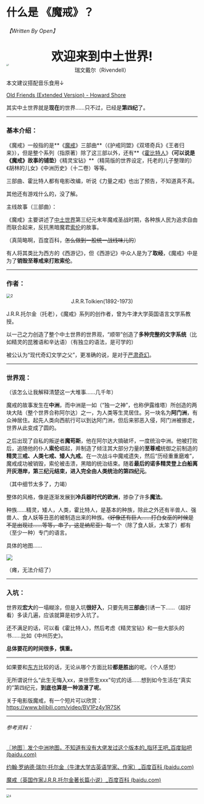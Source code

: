 

# 什么是 《魔戒》？

###### 【Written By Open】



<center><font size = "6"><b>欢迎来到中土世界!</b></font></center>



<img src="https://i2.imgu.cc/images/2022/07/09/C8qTZ.jpg" alt="1" style="zoom:30%;" />

<center>瑞文戴尔（Rivendell）</center>

本文建议搭配音乐食用↓

[Old Friends (Extended Version) - Howard Shore](https://music.163.com/#/song?id=25727011)

其实中土世界就是**现在**的世界……只不过，已经是**第四纪**了。

------

### 基本介绍：

《魔戒》一般指的是**《[魔戒](https://baike.baidu.com/item/魔戒/248)》三部曲**（《护戒同盟》《双塔奇兵》《王者归来》），但是整个系列（指原著）除了这三部以外，还有**《[霍比特人](https://baike.baidu.com/item/霍比特人/548764#viewPageContent)》**（可以说是《魔戒》故事的铺垫）**《精灵宝钻》**（精简版的世界设定，托老的儿子整理的）《胡林的儿女》《中洲历史》（十二卷）等等。

三部曲、霍比特人都有电影改编，听说《力量之戒》也出了预告，不知道真不真。

其他还有游戏什么的，没了解。

主线故事（三部曲）：

《魔戒》主要讲述了[中土世界](https://baike.baidu.com/item/中土世界/6755542)第三纪元末年魔戒圣战时期，各种族人民为追求自由而联合起来，反抗黑暗魔君[索伦](https://baike.baidu.com/item/索伦/10826708)的故事。

（真简略啊，百度百科，~~怎么做到一股统一战线味儿的~~）

有人将其类比为西方的《西游记》，但《西游记》中众人是为了**取经**，《魔戒》中是为了**销毁至尊戒来打败索伦**。

------

### 作者：

<img src="https://i2.imgu.cc/images/2022/07/09/C8gvv.webp" alt="2" style="zoom:70%;" />

<center>J.R.R.Tolkien(1892-1973)</center>

J.R.R.托尔金（托老），《魔戒》系列的创作者，曾为牛津大学英国语言文学系教授。

以一己之力创造了整个中土世界的世界观，“顺带”创造了**多种完整的文字系统**（比如精灵的昆雅语和辛达语）（有独立的语法，是可学的）

被公认为“现代奇幻文学之父”，更准确的说，是对于[严肃奇幻](https://baike.baidu.com/item/严肃奇幻/10399358)。

------

### 世界观：

（该怎么让我解释清楚这一大堆事……几千年）

魔戒的故事发生在**中洲**，而中洲是一如（“独一之神”，也称伊露维塔）所创造的两块大陆（整个世界合称阿尔达）之一，为人类等生灵居住。另一块名为**阿门洲**，有众神居住。起先人类向西航行可以到达阿门洲，但后来邪恶入侵，阿门洲被挪走，世界从此变成了圆的。

之后出现了自私的叛逆者**魔苟斯**，他在阿尔达大搞破坏，一度统治中洲。他被打败后，追随他的仆人**索伦**崛起，并制造了倾注其大部分力量的**至尊戒**统御之前制造的**精灵三戒、人类七戒、矮人九戒**。在一次战斗中魔戒遗失，然后“历经重重磨难”，魔戒成功被销毁，索伦被击溃，黑暗的统治结束。随着**最后的诺多精灵登上白船离开灰港岸，第三纪元结束，进入完全由人类统治的第四纪元**。

（其中细节太多了，力竭）

整体的风格，像是逐渐发展到**冷兵器时代的欧洲**，掺杂了许多**魔法**。

种族……精灵，矮人，人类，霍比特人，是基本的种族，除此之外还有半兽人、强兽人、食人妖等丑恶的被制造出来的种族。~~（好像还有巨人……打白女巫的时候是不是出现过……等等，串了，这是纳尼亚）~~每一个（除了食人妖，太笨了）都有（至少一种）专门的语言。

具体的地图……

<img src="https://i2.imgu.cc/images/2022/07/09/CDAqF.jpg"  />

（瘫，无法介绍了）

------

### 入坑：

世界观**宏大**的一塌糊涂，但是入坑**很好入**，只要先用**三部曲**引诱一下……（超好看）多读几遍，应该就算是初步入坑了。

还不满足的话，可以看《霍比特人》，然后考虑《精灵宝钻》和一些大部头的书……比如《中州历史》。

**总体要花的时间很多，慎重。**

------

如果要和[东方](/popularization/20220223.html)比较的话，无论从哪个方面比较**都是胜出**的呢。（个人感觉）



无所谓说什么“此生无悔入xx，来世愿生xxx”句式的话……想到如今生活在“真实的”第四纪元，**到底也算是一种浪漫了呢**。

关于电影版魔戒，有一个短片可以欣赏：https://www.bilibili.com/video/BV1Pz4y1R7SK

------

###### 参考资料：

[〖地图〗发个中洲地图，不知道有没有大佬发过这个版本的_指环王吧_百度贴吧 (baidu.com)](https://tieba.baidu.com/p/7231553551)

[约翰·罗纳德·瑞尔·托尔金（牛津大学古英语学家、作家）_百度百科 (baidu.com)](https://baike.baidu.com/item/约翰·罗纳德·瑞尔·托尔金/48570?fromtitle=托尔金&fromid=70023&fr=aladdin#1)

[魔戒（英国作家J.R.R.托尔金著长篇小说）_百度百科 (baidu.com)](https://baike.baidu.com/item/魔戒/248)

------

<img src="https://i2.imgu.cc/images/2022/07/09/C8aNL.jpg" alt="4" style="zoom:50%;" />
